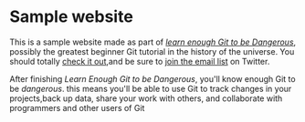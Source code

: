 # Sample website

This is a sample website made as part of [*learn enough Git to be Dangerous*](http://www.learnenough.com/git-tutorial), possibly the greatest beginner Git tutorial in the history of the universe. You should totally [check it out](https://www.learnenough.com/git-tutorial),and be sure to [join the email list](http://twitter.com/learnenough) on Twitter.

After finishing *Learn Enough Git to be Dangerous*, you'll know enough Git to be *dangerous*. this means you'll be able to use Git to track changes in your projects,back up data, share your work with others, and collaborate with programmers and other users of Git
